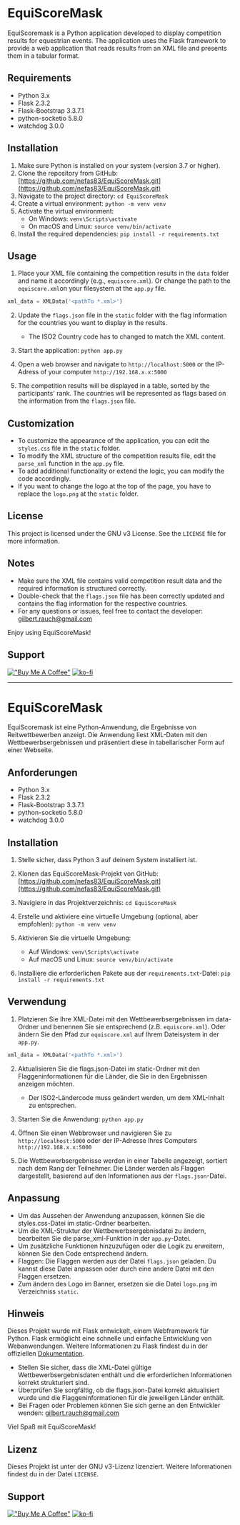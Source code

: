 # EquiScoreMask

EquiScoremask is a Python application developed to display competition results for equestrian events. The application uses the Flask framework to provide a web application that reads results from an XML file and presents them in a tabular format.

## Requirements

- Python 3.x
- Flask 2.3.2
- Flask-Bootstrap 3.3.7.1
- python-socketio 5.8.0
- watchdog 3.0.0

## Installation

1. Make sure Python is installed on your system (version 3.7 or higher).
2. Clone the repository from GitHub: [https://github.com/nefas83/EquiScoreMask.git](https://github.com/nefas83/EquiScoreMask.git)
3. Navigate to the project directory: `cd EquiScoreMask`
4. Create a virtual environment: `python -m venv venv`
5. Activate the virtual environment:
   - On Windows: `venv\Scripts\activate`
   - On macOS and Linux: `source venv/bin/activate`
6. Install the required dependencies: `pip install -r requirements.txt`

## Usage

1. Place your XML file containing the competition results in the `data` folder and name it accordingly (e.g., `equiscore.xml`). Or change the path to the `equiscore.xml`on your filesystem at the `app.py` file.
 ``` python
 xml_data = XMLData('<pathTo *.xml>')
 ```
2. Update the `flags.json` file in the `static` folder with the flag information for the countries you want to display in the results.

   - The ISO2 Country code has to changed to match the XML content.
3. Start the application: `python app.py`
4. Open a web browser and navigate to `http://localhost:5000` or the IP-Adress of your computer `http://192.168.x.x:5000`
5. The competition results will be displayed in a table, sorted by the participants' rank. The countries will be represented as flags based on the information from the `flags.json` file.

## Customization

- To customize the appearance of the application, you can edit the `styles.css` file in the `static` folder.
- To modify the XML structure of the competition results file, edit the `parse_xml` function in the `app.py` file.
- To add additional functionality or extend the logic, you can modify the code accordingly.
- If you want to change the logo at the top of the page, you have to replace the `logo.png` at the `static` folder.

## License

This project is licensed under the GNU v3 License. See the `LICENSE` file for more information.

## Notes

- Make sure the XML file contains valid competition result data and the required information is structured correctly.
- Double-check that the `flags.json` file has been correctly updated and contains the flag information for the respective countries.
- For any questions or issues, feel free to contact the developer: [gilbert.rauch@gmail.com](mailto:gilbert.rauch@gmail.com)

Enjoy using EquiScoreMask!

## Support
[!["Buy Me A Coffee"](https://www.buymeacoffee.com/assets/img/custom_images/orange_img.png)](https://www.buymeacoffee.com/gilbertrau)
[![ko-fi](https://ko-fi.com/img/githubbutton_sm.svg)](https://ko-fi.com/W7W8LKVL0)

--- 

# EquiScoreMask

EquiScoremask ist eine Python-Anwendung, die Ergebnisse von Reitwettbewerben anzeigt. Die Anwendung liest XML-Daten mit den Wettbewerbsergebnissen und präsentiert diese in tabellarischer Form auf einer Webseite.

## Anforderungen

- Python 3.x
- Flask 2.3.2
- Flask-Bootstrap 3.3.7.1
- python-socketio 5.8.0
- watchdog 3.0.0

## Installation

1. Stelle sicher, dass Python 3 auf deinem System installiert ist.
2. Klonen das EquiScoreMask-Projekt von GitHub: [https://github.com/nefas83/EquiScoreMask.git](https://github.com/nefas83/EquiScoreMask.git)
3. Navigiere in das Projektverzeichnis: `cd EquiScoreMask`
4. Erstelle und aktiviere eine virtuelle Umgebung (optional, aber empfohlen):  `python -m venv venv`
5. Aktivieren Sie die virtuelle Umgebung:
   - Auf Windows: `venv\Scripts\activate`
   - Auf macOS und Linux: `source venv/bin/activate`

6. Installiere die erforderlichen Pakete aus der `requirements.txt`-Datei: `pip install -r requirements.txt`

## Verwendung

1. Platzieren Sie Ihre XML-Datei mit den Wettbewerbsergebnissen im data-Ordner und benennen Sie sie entsprechend (z.B. `equiscore.xml`). Oder ändern Sie den Pfad zur `equiscore.xml` auf Ihrem Dateisystem in der `app.py`.
 ``` python
 xml_data = XMLData('<pathTo *.xml>')
 ```
2. Aktualisieren Sie die flags.json-Datei im static-Ordner mit den Flaggeninformationen für die Länder, die Sie in den Ergebnissen anzeigen möchten.

   - Der ISO2-Ländercode muss geändert werden, um dem XML-Inhalt zu entsprechen.
3. Starten Sie die Anwendung: `python app.py`
4. Öffnen Sie einen Webbrowser und navigieren Sie zu `http://localhost:5000` oder der IP-Adresse Ihres Computers `http://192.168.x.x:5000`
5. Die Wettbewerbsergebnisse werden in einer Tabelle angezeigt, sortiert nach dem Rang der Teilnehmer. Die Länder werden als Flaggen dargestellt, basierend auf den Informationen aus der `flags.json`-Datei.

## Anpassung

- Um das Aussehen der Anwendung anzupassen, können Sie die styles.css-Datei im static-Ordner bearbeiten.
- Um die XML-Struktur der Wettbewerbsergebnisdatei zu ändern, bearbeiten Sie die parse_xml-Funktion in der `app.py`-Datei.
- Um zusätzliche Funktionen hinzuzufügen oder die Logik zu erweitern, können Sie den Code entsprechend ändern.
- Flaggen: Die Flaggen werden aus der Datei `flags.json` geladen. Du kannst diese Datei anpassen oder durch eine andere Datei mit den Flaggen ersetzen.
- Zum ändern des Logo im Banner, ersetzen sie die Datei `logo.png` im Verzeichniss `static`.

## Hinweis

Dieses Projekt wurde mit Flask entwickelt, einem Webframework für Python. Flask ermöglicht eine schnelle und einfache Entwicklung von Webanwendungen. Weitere Informationen zu Flask findest du in der offiziellen [Dokumentation](https://flask.palletsprojects.com/).

- Stellen Sie sicher, dass die XML-Datei gültige Wettbewerbsergebnisdaten enthält und die erforderlichen Informationen korrekt strukturiert sind.
- Überprüfen Sie sorgfältig, ob die flags.json-Datei korrekt aktualisiert wurde und die Flaggeninformationen für die jeweiligen Länder enthält.
- Bei Fragen oder Problemen können Sie sich gerne an den Entwickler wenden: [gilbert.rauch@gmail.com](mailto:gilbert.rauch@gmail.com)

Viel Spaß mit EquiScoreMask!

## Lizenz

Dieses Projekt ist unter der GNU v3-Lizenz lizenziert. Weitere Informationen findest du in der Datei `LICENSE`.

## Support
[!["Buy Me A Coffee"](https://www.buymeacoffee.com/assets/img/custom_images/orange_img.png)](https://www.buymeacoffee.com/gilbertrau)
[![ko-fi](https://ko-fi.com/img/githubbutton_sm.svg)](https://ko-fi.com/W7W8LKVL0)
